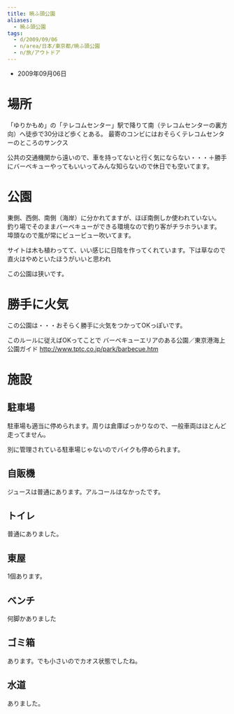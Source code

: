 ```yaml
---
title: 暁ふ頭公園
aliases:
  - 暁ふ頭公園
tags:
  - d/2009/09/06
  - n/area/日本/東京都/暁ふ頭公園
  - n/旅/アウトドア
---
```


- 2009年09月06日

場所
================================================================================
「ゆりかもめ」の「テレコムセンター」駅で降りて南（テレコムセンターの裏方向）へ徒歩で30分ほど歩くとある。
最寄のコンビにはおそらくテレコムセンターのところのサンクス

公共の交通機関から遠いので、車を持ってないと行く気にならない・・・＋勝手にバーベキューやってもいいってみんな知らないので休日でも空いてます。

公園
================================================================================
東側、西側、南側（海岸）に分かれてますが、ほぼ南側しか使われていない。
釣り場でそのままバーベキューができる環境なので釣り客がチラホラいます。
埠頭なので風が常にビュービュー吹いてます。

サイトは木も植わってて、いい感じに日陰を作ってくれています。下は草なので直火はやめといたほうがいいと思われ

この公園は狭いです。

勝手に火気
================================================================================
この公園は・・・おそらく勝手に火気をつかってOKっぽいです。

このルールに従えばOKってことで
バーベキューエリアのある公園／東京港海上公園ガイド http://www.tptc.co.jp/park/barbecue.htm

施設
================================================================================
駐車場
--------------------------------------------------------------------------------
駐車場も適当に停められます。周りは倉庫ばっかりなので、一般車両はほとんど走ってません。

別に管理されている駐車場じゃないのでバイクも停められます。

自販機
--------------------------------------------------------------------------------
ジュースは普通にあります。アルコールはなかったです。

トイレ
--------------------------------------------------------------------------------
普通にありました。

東屋
--------------------------------------------------------------------------------
1個あります。

ベンチ
--------------------------------------------------------------------------------
何脚かありました

ゴミ箱
--------------------------------------------------------------------------------
あります。でも小さいのでカオス状態でしたね。

水道
--------------------------------------------------------------------------------
ありました。

